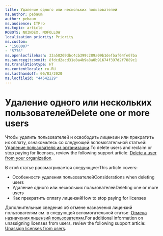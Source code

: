 ```yaml
---
title: Удаление одного или нескольких пользователей
ms.author: pebaum
author: pebaum
ms.audience: ITPro
ms.topic: article
ROBOTS: NOINDEX, NOFOLLOW
localization_priority: Priority
ms.custom:
- "1500007"
- "5776"
ms.openlocfilehash: 33a58269dbc4cb399c289a09b1defbaf64fe67ba
ms.sourcegitcommit: 8fdcd2acd31e8a4b9a8a0b91674f397d2f7889c1
ms.translationtype: HT
ms.contentlocale: ru-RU
ms.lasthandoff: 06/03/2020
ms.locfileid: "44542229"
---
```

# <a name="delete-one-or-more-users"></a><span data-ttu-id="ba4d5-102">Удаление одного или нескольких пользователей</span><span class="sxs-lookup"><span data-stu-id="ba4d5-102">Delete one or more users</span></span>

<span data-ttu-id="ba4d5-103">Чтобы удалить пользователей и освободить лицензии или прекратить их оплату, ознакомьтесь со следующей вспомогательной статьей: [Удаление пользователя из организации](https://docs.microsoft.com/microsoft-365/admin/add-users/delete-a-user?view=o365-worldwide).</span><span class="sxs-lookup"><span data-stu-id="ba4d5-103">To delete users and reclaim or stop paying for licenses, review the following support article:  [Delete a user from your organization](https://docs.microsoft.com/microsoft-365/admin/add-users/delete-a-user?view=o365-worldwide).</span></span>

<span data-ttu-id="ba4d5-104">В этой статье рассматривается следующее:</span><span class="sxs-lookup"><span data-stu-id="ba4d5-104">This article covers:</span></span>

- <span data-ttu-id="ba4d5-105">Особенности удаления пользователей</span><span class="sxs-lookup"><span data-stu-id="ba4d5-105">Considerations when deleting users</span></span>
- <span data-ttu-id="ba4d5-106">Удаление одного или нескольких пользователей</span><span class="sxs-lookup"><span data-stu-id="ba4d5-106">Deleting one or more users</span></span>
- <span data-ttu-id="ba4d5-107">Как прекратить оплату лицензий</span><span class="sxs-lookup"><span data-stu-id="ba4d5-107">How to stop paying for licenses</span></span>

<span data-ttu-id="ba4d5-108">Дополнительные сведения об отмене назначения лицензий пользователям см. в следующей вспомогательной статье: [Отмена назначения лицензий пользователям](https://docs.microsoft.com/microsoft-365/admin/manage/remove-licenses-from-users?view=o365-worldwide).</span><span class="sxs-lookup"><span data-stu-id="ba4d5-108">For additional information on unassigning licenses from users, review the following support article: [Unassign licenses from users](https://docs.microsoft.com/microsoft-365/admin/manage/remove-licenses-from-users?view=o365-worldwide).</span></span>